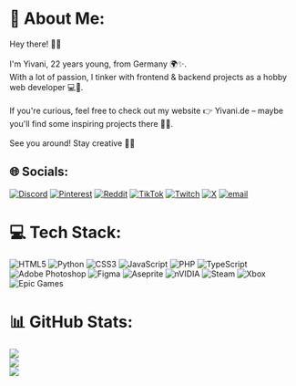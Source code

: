 # 💫 About Me:
Hey there! 🌿🌞<br><br>I'm Yivani, 22 years young, from Germany 🌍✨.<br>With a lot of passion, I tinker with frontend & backend projects as a hobby web developer 💻🌱.<br><br>If you're curious, feel free to check out my website 👉 Yivani.de – maybe you'll find some inspiring projects there 🌿🚀.<br><br>See you around! Stay creative 🍃😊


## 🌐 Socials:
[![Discord](https://img.shields.io/badge/Discord-%237289DA.svg?logo=discord&logoColor=white)](https://discord.gg/NbDjZxcQGy) [![Pinterest](https://img.shields.io/badge/Pinterest-%23E60023.svg?logo=Pinterest&logoColor=white)](https://pinterest.com/Yyvani) [![Reddit](https://img.shields.io/badge/Reddit-%23FF4500.svg?logo=Reddit&logoColor=white)](https://reddit.com/user/Zerlax__ ) [![TikTok](https://img.shields.io/badge/TikTok-%23000000.svg?logo=TikTok&logoColor=white)](https://tiktok.com/@_yivani_) [![Twitch](https://img.shields.io/badge/Twitch-%239146FF.svg?logo=Twitch&logoColor=white)](https://twitch.tv/yyvani) [![X](https://img.shields.io/badge/X-black.svg?logo=X&logoColor=white)](https://x.com/yyvani) [![email](https://img.shields.io/badge/Email-D14836?logo=gmail&logoColor=white)](mailto:info@yivani.de) 

# 💻 Tech Stack:
![HTML5](https://img.shields.io/badge/html5-%23E34F26.svg?style=for-the-badge&logo=html5&logoColor=white) ![Python](https://img.shields.io/badge/python-3670A0?style=for-the-badge&logo=python&logoColor=ffdd54) ![CSS3](https://img.shields.io/badge/css3-%231572B6.svg?style=for-the-badge&logo=css3&logoColor=white) ![JavaScript](https://img.shields.io/badge/javascript-%23323330.svg?style=for-the-badge&logo=javascript&logoColor=%23F7DF1E) ![PHP](https://img.shields.io/badge/php-%23777BB4.svg?style=for-the-badge&logo=php&logoColor=white) ![TypeScript](https://img.shields.io/badge/typescript-%23007ACC.svg?style=for-the-badge&logo=typescript&logoColor=white) ![Adobe Photoshop](https://img.shields.io/badge/adobe%20photoshop-%2331A8FF.svg?style=for-the-badge&logo=adobe%20photoshop&logoColor=white) ![Figma](https://img.shields.io/badge/figma-%23F24E1E.svg?style=for-the-badge&logo=figma&logoColor=white) ![Aseprite](https://img.shields.io/badge/Aseprite-FFFFFF?style=for-the-badge&logo=Aseprite&logoColor=#7D929E) ![nVIDIA](https://img.shields.io/badge/nVIDIA-%2376B900.svg?style=for-the-badge&logo=nVIDIA&logoColor=white) ![Steam](https://img.shields.io/badge/steam-%23000000.svg?style=for-the-badge&logo=steam&logoColor=white) ![Xbox](https://img.shields.io/badge/xbox-%23107C10.svg?style=for-the-badge&logo=xbox&logoColor=white) ![Epic Games](https://img.shields.io/badge/epicgames-%23313131.svg?style=for-the-badge&logo=epicgames&logoColor=white)
# 📊 GitHub Stats:
![](https://github-readme-stats.vercel.app/api?username=Yivani&theme=merko&hide_border=false&include_all_commits=false&count_private=false)<br/>
![](https://nirzak-streak-stats.vercel.app/?user=Yivani&theme=merko&hide_border=false)<br/>
![](https://github-readme-stats.vercel.app/api/top-langs/?username=Yivani&theme=merko&hide_border=false&include_all_commits=false&count_private=false&layout=compact)

  
<!-- Proudly created with GPRM ( https://gprm.itsvg.in ) -->
